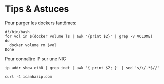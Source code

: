 # Tips & Astuces

Pour purger les dockers fantômes:

```text
#!/bin/bash
for vol in $(docker volume ls | awk '{print $2}' | grep -v VOLUME)
do
  docker volume rm $vol
Done
```

Pour connaître IP sur une NIC

```text
ip addr show eth0 | grep inet | awk '{ print $2; }' | sed 's/\/.*$//' 

curl -4 icanhazip.com
```


